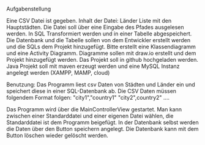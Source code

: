 Aufgabenstellung

Eine CSV Datei ist gegeben. Inhalt der Datei: Länder Liste mit den Hauptstädten.
Die Datei soll über eine Eingabe des Pfades ausgelesen werden. In SQL Transformiert werden und in einer Tabelle abgespeichert.
Die Datenbank und die Tabelle sollen von dem Entwickler erstellt werden und die SQLs dem Projekt hinzugefügt.
Bitte erstellt eine Klassendiagramm und eine Activity Diagramm.
Diagramme sollen mit draw.io erstellt und dem Projekt hinzugefügt werden.
Das Projekt soll in github hochgeladen werden.
Java Projekt soll mit maven erzeugt werden und eine MySQL Instanz angelegt werden (XAMPP, MAMP, cloud)

Benutzung:
Das Programm liest csv Daten von Städten und Länder ein und speichert diese in einer SQL-Datenbank ab.
Die CSV Daten müssen folgendem Format folgen:
"city1","country1"
"city2",country2"
....

Das Programm wird über die MainControllerView gestartet.
Man kann zwischen einer Standarddatei und einer eigenen Datei wählen, die Standarddatei ist dem Programm beigefügt.
In der Datenbank selbst werden die Daten über den Button speichern angelegt.
Die Datenbank kann mit dem Button löschen wieder gelöscht werden.


